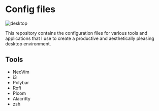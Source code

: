 # Config files

![desktop](https://github.com/victormhp/.dotfiles/assets/98486611/8339ee03-c093-441b-9ea6-2bafbe87b074)

This repository contains the configuration files for various tools and applications that I use to create a productive and aesthetically pleasing desktop environment. 

## Tools
- NeoVim
- i3
- Polybar
- Rofi
- Picom
- Alacritty
- zsh
